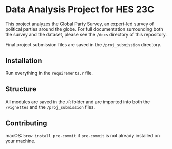 # Data Analysis Project for HES 23C

This project analyzes the Global Party Survey, an expert-led survey of political parties around the globe. For full documentation surrounding both the survey and the dataset, please see the `/docs` directory of this repository.

Final project submission files are saved in the `/proj_submission` directory.

## Installation

Run everything in the `requirements.r` file.

## Structure

All modules are saved in the `/R` folder and are imported into both the `/vignettes` and the `/proj_submission` files.

## Contributing

macOS: `brew install pre-commit` if `pre-commit` is not already installed on your machine.
